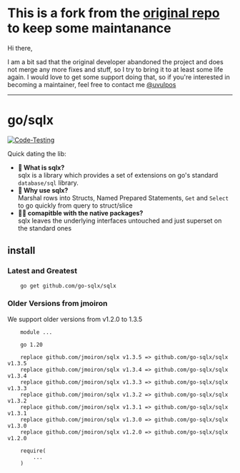 # This is a fork from the [original repo](https://github.com/jmoiron/sqlx) to keep some maintanance

Hi there,

I am a bit sad that the original developer abandoned the project and does not merge any more fixes and stuff, so I try to bring it to at least some life again. I would love to get some support doing that, so if you're interested in becoming a maintainer, feel free to contact me [@uvulpos](https://github.com/uvulpos)

---

# go/sqlx

[![Code-Testing](https://github.com/go-sqlx/sqlx/actions/workflows/test.yaml/badge.svg)](https://github.com/go-sqlx/sqlx/actions/workflows/test.yaml)

Quick dating the lib:

- **🧐 What is sqlx?**  
   sqlx is a library which provides a set of extensions on go's standard
  `database/sql` library.
- **🚀 Why use sqlx?**  
   Marshal rows into Structs, Named Prepared Statements, `Get` and `Select` to go quickly from query to struct/slice
- **🤝🏻 comapitble with the native packages?**  
   sqlx leaves the underlying interfaces untouched and just superset on the standard ones

## install

### Latest and Greatest

```
    go get github.com/go-sqlx/sqlx
```

### Older Versions from jmoiron

We support older versions from v1.2.0 to 1.3.5

```
    module ...

    go 1.20

    replace github.com/jmoiron/sqlx v1.3.5 => github.com/go-sqlx/sqlx v1.3.5
    replace github.com/jmoiron/sqlx v1.3.4 => github.com/go-sqlx/sqlx v1.3.4
    replace github.com/jmoiron/sqlx v1.3.3 => github.com/go-sqlx/sqlx v1.3.3
    replace github.com/jmoiron/sqlx v1.3.2 => github.com/go-sqlx/sqlx v1.3.2
    replace github.com/jmoiron/sqlx v1.3.1 => github.com/go-sqlx/sqlx v1.3.1
    replace github.com/jmoiron/sqlx v1.3.0 => github.com/go-sqlx/sqlx v1.3.0
    replace github.com/jmoiron/sqlx v1.2.0 => github.com/go-sqlx/sqlx v1.2.0

    require(
        ...
    )
```
